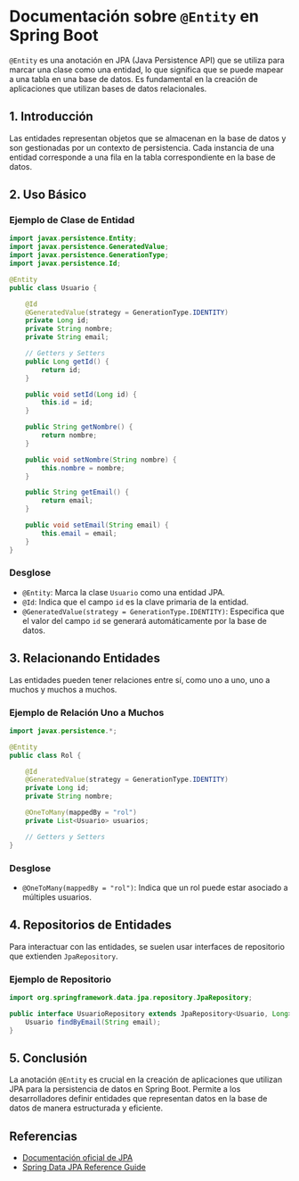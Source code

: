 # Documentación sobre `@Entity` en Spring Boot

`@Entity` es una anotación en JPA (Java Persistence API) que se utiliza para marcar una clase como una entidad, lo que significa que se puede mapear a una tabla en una base de datos. Es fundamental en la creación de aplicaciones que utilizan bases de datos relacionales.

## 1. Introducción

Las entidades representan objetos que se almacenan en la base de datos y son gestionadas por un contexto de persistencia. Cada instancia de una entidad corresponde a una fila en la tabla correspondiente en la base de datos.

## 2. Uso Básico

### Ejemplo de Clase de Entidad

```java
import javax.persistence.Entity;
import javax.persistence.GeneratedValue;
import javax.persistence.GenerationType;
import javax.persistence.Id;

@Entity
public class Usuario {

    @Id
    @GeneratedValue(strategy = GenerationType.IDENTITY)
    private Long id;
    private String nombre;
    private String email;

    // Getters y Setters
    public Long getId() {
        return id;
    }

    public void setId(Long id) {
        this.id = id;
    }

    public String getNombre() {
        return nombre;
    }

    public void setNombre(String nombre) {
        this.nombre = nombre;
    }

    public String getEmail() {
        return email;
    }

    public void setEmail(String email) {
        this.email = email;
    }
}
```

### Desglose

- `@Entity`: Marca la clase `Usuario` como una entidad JPA.
- `@Id`: Indica que el campo `id` es la clave primaria de la entidad.
- `@GeneratedValue(strategy = GenerationType.IDENTITY)`: Especifica que el valor del campo `id` se generará automáticamente por la base de datos.

## 3. Relacionando Entidades

Las entidades pueden tener relaciones entre sí, como uno a uno, uno a muchos y muchos a muchos.

### Ejemplo de Relación Uno a Muchos

```java
import javax.persistence.*;

@Entity
public class Rol {

    @Id
    @GeneratedValue(strategy = GenerationType.IDENTITY)
    private Long id;
    private String nombre;

    @OneToMany(mappedBy = "rol")
    private List<Usuario> usuarios;

    // Getters y Setters
}
```

### Desglose

- `@OneToMany(mappedBy = "rol")`: Indica que un rol puede estar asociado a múltiples usuarios.

## 4. Repositorios de Entidades

Para interactuar con las entidades, se suelen usar interfaces de repositorio que extienden `JpaRepository`.

### Ejemplo de Repositorio

```java
import org.springframework.data.jpa.repository.JpaRepository;

public interface UsuarioRepository extends JpaRepository<Usuario, Long> {
    Usuario findByEmail(String email);
}
```

## 5. Conclusión

La anotación `@Entity` es crucial en la creación de aplicaciones que utilizan JPA para la persistencia de datos en Spring Boot. Permite a los desarrolladores definir entidades que representan datos en la base de datos de manera estructurada y eficiente.

## Referencias

- [Documentación oficial de JPA](https://docs.oracle.com/javaee/7/api/javax/persistence/Entity.html)
- [Spring Data JPA Reference Guide](https://docs.spring.io/spring-data/jpa/docs/current/reference/html/)
